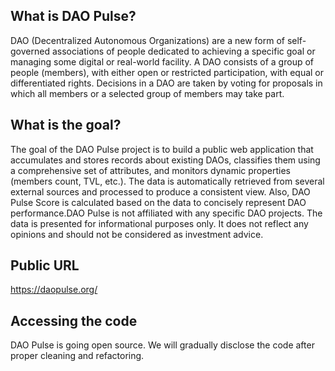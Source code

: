 ## What is DAO Pulse?
DAO (Decentralized Autonomous Organizations) are a new form of self-governed associations of people dedicated to achieving a specific goal or managing some digital or real-world facility. A DAO consists of a group of people (members), with either open or restricted participation, with equal or differentiated rights. Decisions in a DAO are taken by voting for proposals in which all members or a selected group of members may take part.

## What is the goal?
The goal of the DAO Pulse project is to build a public web application that accumulates and stores records about existing DAOs, classifies them using a comprehensive set of attributes, and monitors dynamic properties (members count, TVL, etc.). The data is automatically retrieved from several external sources and processed to produce a consistent view. Also, DAO Pulse Score is calculated based on the data to concisely represent DAO performance.DAO Pulse is not affiliated with any specific DAO projects. The data is presented for informational purposes only. It does not reflect any opinions and should not be considered as investment advice.

## Public URL
https://daopulse.org/

## Accessing the code
DAO Pulse is going open source. We will gradually disclose the code after proper cleaning and refactoring.

